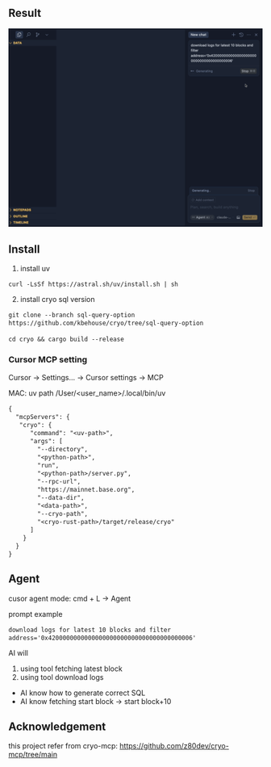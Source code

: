 ## Result

![cryo sql example](img/cryo-sql-csv.gif)

## Install

1. install uv

```
curl -LsSf https://astral.sh/uv/install.sh | sh
```

2. install cryo sql version

```
git clone --branch sql-query-option https://github.com/kbehouse/cryo/tree/sql-query-option

cd cryo && cargo build --release
```

### Cursor MCP setting

Cursor -> Settings... -> Cursor settings -> MCP

MAC: uv path /User/<user_name>/.local/bin/uv

```
{
  "mcpServers": {
   "cryo": {
      "command": "<uv-path>",
      "args": [
        "--directory",
        "<python-path>",
        "run",
        "<python-path>/server.py",
        "--rpc-url",
        "https://mainnet.base.org",
        "--data-dir",
        "<data-path>",
        "--cryo-path",
        "<cryo-rust-path>/target/release/cryo"
      ]
    }
  }
}
```

## Agent

cusor agent mode: cmd + L -> Agent

prompt example

```
download logs for latest 10 blocks and filter address='0x4200000000000000000000000000000000000006'
```

AI will

1. using tool fetching latest block
2. using tool download logs

- AI know how to generate correct SQL
- AI know fetching start block -> start block+10

## Acknowledgement

this project refer from cryo-mcp: https://github.com/z80dev/cryo-mcp/tree/main
